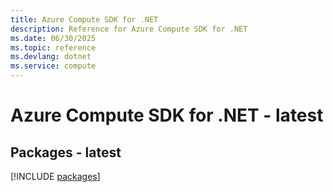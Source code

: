 ```yaml
---
title: Azure Compute SDK for .NET
description: Reference for Azure Compute SDK for .NET
ms.date: 06/30/2025
ms.topic: reference
ms.devlang: dotnet
ms.service: compute
---
```

# Azure Compute SDK for .NET - latest
## Packages - latest
[!INCLUDE [packages](compute-index.md)]